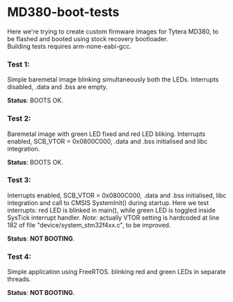 # MD380-boot-tests
Here we're trying to create custom firmware images for Tytera MD380, to be flashed and booted using stock recovery bootloader.  
Building tests requires arm-none-eabi-gcc.
  
  

### Test 1:
Simple baremetal image blinking simultaneously both the LEDs. Interrupts disabled, .data and .bss are empty.  
  
**Status**: BOOTS OK.
  
  
### Test 2:
Baremetal image with green LED fixed and red LED bliking.
Interrupts enabled, SCB_VTOR = 0x0800C000, .data and .bss initialised and libc integration.
  
**Status**: BOOTS OK.

  
### Test 3:
Interrupts enabled, SCB_VTOR = 0x0800C000, .data and .bss initialised, libc integration and call to CMSIS SystemInit() during startup.
Here we test interrupts: red LED is blinked in main(), while green LED is toggled inside SysTick interrupt handler.
*Note:* actually VTOR setting is hardcoded at line 182 of file "device/system_stm32f4xx.c", to be improved.
  
**Status**: **NOT BOOTING**.

### Test 4:
Simple application using FreeRTOS. blinking red and green LEDs in separate threads.
  
**Status**: **NOT BOOTING**.
